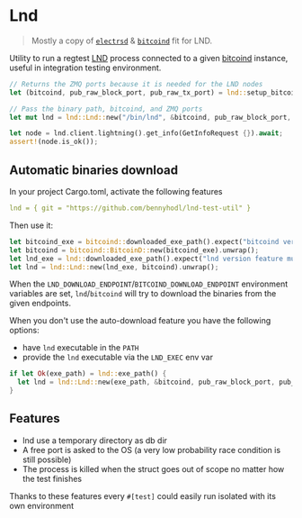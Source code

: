 # Lnd
> Mostly a copy of [`electrsd`](https://github.com/RCasatta/electrsd) & [`bitcoind`](https://github.com/rust-bitcoin/bitcoind) fit for LND.

Utility to run a regtest [LND](https://github.com/lightningnetwork/lnd) process connected to a given [bitcoind](https://github.com/RCasatta/bitcoind) instance, 
useful in integration testing environment.

```rust
// Returns the ZMQ ports because it is needed for the LND nodes
let (bitcoind, pub_raw_block_port, pub_raw_tx_port) = lnd::setup_bitcoind();

// Pass the binary path, bitcoind, and ZMQ ports
let mut lnd = lnd::Lnd::new("/bin/lnd", &bitcoind, pub_raw_block_port, pub_raw_tx_port);

let node = lnd.client.lightning().get_info(GetInfoRequest {}).await; 
assert!(node.is_ok());
```

## Automatic binaries download

In your project Cargo.toml, activate the following features

```yml
lnd = { git = "https://github.com/bennyhodl/lnd-test-util" }
```

Then use it:

```rust
let bitcoind_exe = bitcoind::downloaded_exe_path().expect("bitcoind version feature must be enabled");
let bitcoind = bitcoind::BitcoinD::new(bitcoind_exe).unwrap();
let lnd_exe = lnd::downloaded_exe_path().expect("lnd version feature must be enabled");
let lnd = lnd::Lnd::new(lnd_exe, bitcoind).unwrap();
```

When the `LND_DOWNLOAD_ENDPOINT`/`BITCOIND_DOWNLOAD_ENDPOINT` environment variables are set,
`lnd`/`bitcoind` will try to download the binaries from the given endpoints.

When you don't use the auto-download feature you have the following options:

- have `lnd` executable in the `PATH`
- provide the `lnd` executable via the `LND_EXEC` env var

```rust
if let Ok(exe_path) = lnd::exe_path() {
  let lnd = lnd::Lnd::new(exe_path, &bitcoind, pub_raw_block_port, pub_raw_tx_port).unwrap();
}
```
## Features

  * lnd use a temporary directory as db dir
  * A free port is asked to the OS (a very low probability race condition is still possible) 
  * The process is killed when the struct goes out of scope no matter how the test finishes

Thanks to these features every `#[test]` could easily run isolated with its own environment
